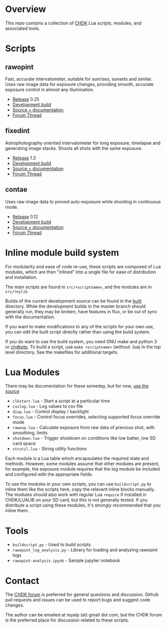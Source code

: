 # Overview
This repo contains a collection of [CHDK](https://chdk.fandom.com/wiki/CHDK) Lua
scripts, modules, and associated tools.

# Scripts

## rawopint
Fast, accurate intervalometer, suitable for sunrises, sunsets and similar. Uses raw image
data for exposure changes, providing smooth, accurate exposure control in almost any illumination.

* [Release](https://app.box.com/s/k4w85tnsf4gl2pvwh4mvu35vejkup53j) 0.25
* [Development build](built/rawopint.lua)
* [Source + documentation](src/rawopint)
* [Forum Thread](https://chdk.setepontos.com/index.php?topic=12697.0)

## fixedint
Astrophotography oriented intervalometer for long exposure, timelapse and generating image
stacks. Shoots all shots with the same exposure.

* [Release](https://app.box.com/s/nqzoeubgxkgnitz7o7wotvbe90ejegni) 1.3
* [Development build](built/fixedint.lua)
* [Source + documentation](src/fixedint)
* [Forum Thread](https://chdk.setepontos.com/index.php?topic=12695.0)

## contae
Uses raw image data to proved auto-exposure while shooting in continuous mode.

* [Release](https://app.box.com/s/d1xeg34h2lyla3jz30sb9khgqfg57ul8) 0.12
* [Development build](built/contae.lua)
* [Source + documentation](src/contae)
* [Forum Thread](https://chdk.setepontos.com/index.php?topic=12696.0)

# Inline module build system
For modularity and ease of code re-use, these scripts are composed of Lua modules,
which are then "inlined" into a single file for ease of distribution and installation.

The main scripts are found in `src/<scriptname>`, and the modules are in `src/reylib`

Builds of the current development source can be found in the [built](built/) directory. While
the development builds in the master branch should generally run, they may be broken,
have features in flux, or be out of sync with the documentation.

If you want to make modifications to any of the scripts for your own use, you can
edit the built script directly rather than using the build system.

If you do want to use the build system, you need GNU make and python 3 or
[chdkptp](https://app.assembla.com/spaces/chdkptp/wiki). To build a script, use
`make <scriptname>` (without .lua) in the top level directory. See the makefiles
for additional targets.

# Lua Modules
There may be documentation for these someday, but for now, [use the source](src/reylib)

* `clkstart.lua` - Start a script at a particular time
* `csvlog.lua` - Log values to csv file
* `disp.lua` - Control display / backlight
* `focus.lua` - Control focus overrides, selecting supported focus override mode
* `rawexp.lua` - Calculate exposure from raw data of previous shot, with smoothing, limits
* `shutdown.lua` - Trigger shutdown on conditions like low batter, low SD card space
* `strutil.lua` - String utility functions

Each module is a Lua table which encapsulates the required state and methods. However,
some modules assume that other modules are present, for example, the exposure module requires
that the log module be included and configured with the appropriate fields.

To use the modules in your own scripts, you can use `buildscript.py` to inline them
like the scripts here, copy the relevant inline blocks manually. The modules should also
work with regular Lua `require` if installed in CHDK/LUALIB on your SD card, but this
is not generally tested. If you distribute a script using these modules, it's strongly
recommended that you inline them.

# Tools
* `buildscript.py` - Used to build scripts
* `rawopint_log_analysis.py` - Library for loading and analyzing rawopint logs
* `rawopint-analysis.ipynb` - Sample jupyter notebook

# Contact
The [CHDK forum](https://chdk.setepontos.com/index.php) is preferred for general
questions and discussion. Github pull requests and issues can be used to report
bugs and suggest code changes.

The author can be emailed at reyalp (at) gmail dot com, but the CHDK forum is
the preferred place for discussion related to these scripts.
